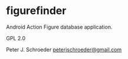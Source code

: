 # figurefinder
Android Action Figure database application.

GPL 2.0

Peter J. Schroeder <peterjschroeder@gmail.com>
